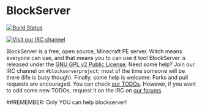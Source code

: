 BlockServer
===========
[![Build Status](https://travis-ci.org/BlockServerProject/BlockServer.svg?branch=master)](https://travis-ci.org/BlockServerProject/BlockServer)

[![Visit our IRC channel](https://kiwiirc.com/buttons/irc.freenode.net/blockserverproject.png)](https://kiwiirc.com/client/irc.freenode.net/?nick=beaconpe|?#blockserverproject,#beaconpe,#pocketbukkit)

BlockServer is a free, open source, Minecraft PE server. Witch means everyone can use, and that means *you* to can use it too! BlockServer is released under the [GNU GPL v2 Public License](http://www.gnu.org/licenses/gpl-2.0.txt). Need some help? Join our IRC channel on `#blockserverproject`; most of the time someone will be there (life is busy though). Finally, some help is welcome. Forks and pull requests are encouraged. You can check [our TODOs](https://github.com/BlockServerProject/BlockServer/issues?q=is%3Aopen+is%3Aissue+label%3ATODO). However, if you want to add some new TODOs, request it on the IRC on [our forums](http://beaconpe.net/forums).

##REMEMBER: Only YOU can help blockserver!
